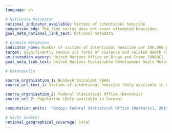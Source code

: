 ```yaml
---
language: en

# Nationale Metadaten
national_indicator_available: Victims of intentional homicide
comparison_sdg: The time series does not cover attempted homicides.
goal_meta_national_link_text: National metadata

# Globale Metadaten
indicator_name: Number of victims of intentional homicide per 100,000 population, by sex and age
target: Significantly reduce all forms of violence and related death rates everywhere
un_custodian_agency: United Nations Office on Drugs and Crime (UNODC), World Health Organization (WHO)
goal_meta_link_text: United Nations Sustainable Development Goals Metadata

# Datenquelle

source_organisation_1: Bundeskriminalamt (BKA)
source_url_text_1: Victims of intentional homicide (Only available in German)

source_organisation_2: Federal Statistical Office (Destatis)
source_url_2: Population (Only available in German)

computation_units:  "&copy; Federal Statistical Office (Destatis), 2019"

# Nicht ändern!
national_geographical_coverage: Total
---
```

